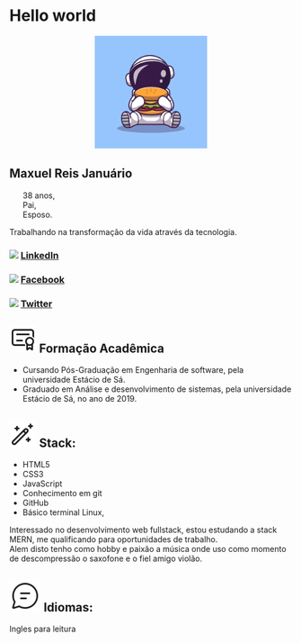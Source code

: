 
  <h1 align="left">
    <b>Hello world</b>
  </h1>

<p align="center">
  <img src="https://github.com/Maxuelreis/Maxuelreis/blob/master/1988.jpg" width="200px" height="200px">
</p>  

## Maxuel Reis Januário
<ul type="none">
  <li>38 anos,</li>
  <li>Pai,</li>
  <li>Esposo.</li>
</ul>

<p>Trabalhando na transformação da vida através da tecnologia.</p>

<h3>
  <img src="https://github.com/shalinguyen/socialicious/blob/master/svg/icon_linkedin-sign.svg" width="4%">
  <a href="https://www.linkedin.com/in/maxuel-reis-januario">LinkedIn</a>
</h3>

<h3>
  <img  src="https://github.com/shalinguyen/socialicious/blob/master/svg/icon_facebook-sign.svg" width="4%">
  <a href="https://www.facebook.com/maxuel.reis.1">Facebook</a>
</h3>

<h3>
  <img src="https://github.com/shalinguyen/socialicious/blob/master/svg/icon_twitter-sign.svg" width="4%">
  <a href="https://twitter.com/MaxuelReis1">Twitter</a>
</h3>

<h2>
  <img src="https://github.com/microsoft/fluentui-system-icons/blob/master/assets/Certificate/SVG/ic_fluent_certificate_24_regular.svg?raw=true">
  Formação Acadêmica
</h2>

<ul>
  <li>Cursando Pós-Graduação em Engenharia de software, pela universidade Estácio de Sá.</li>
  <li>Graduado em Análise e desenvolvimento de sistemas, pela universidade Estácio de Sá, no ano de 2019.</li>
</ul>

<h2>
  <img src="https://github.com/microsoft/fluentui-system-icons/blob/master/assets/Magic%20Wand/SVG/ic_fluent_magic_wand_24_regular.svg?raw=true">
  Stack: 
</h2>
<ul>
  <li>HTML5</li>
  <li>CSS3</li>
  <li>JavaScript</li>
  <li>Conhecimento em git</li>
  <li>GitHub</li>
  <li>Básico terminal Linux,</li> 
</ul>
<p>
  Interessado no desenvolvimento web fullstack, estou estudando a stack MERN, me qualificando para oportunidades de trabalho.<br>
  Alem disto tenho como hobby e paixão a música onde uso como momento de descompressão o saxofone e o fiel amigo violão.
</p>


<h2>
  <img src="https://github.com/microsoft/fluentui-system-icons/blob/master/assets/Chat/SVG/ic_fluent_chat_28_regular.svg?raw=true">
  Idiomas:
 </h2>

<p>Ingles para leitura</p>
